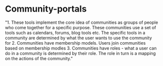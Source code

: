 # Community-portals
"1. These tools implement the core idea of communities as groups of people who come together for a specific purpose. These communities use a set of tools such as calendars, forums, blog tools etc. The specific tools in a community are determined by what the user wants to use the community for 2. Communities have membership models. Users join communities based on membership modles 3. Communities have roles - what a user can do in a community is determined by their role. The role in turn is a mapping on the actions of the community."
